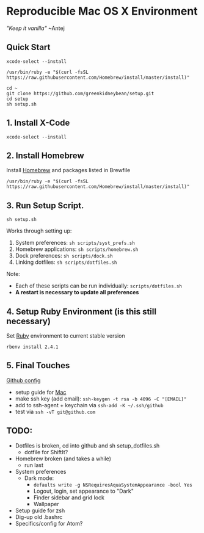 # Reproducible Mac OS X Environment
_"Keep it vanilla"_ ~Antej

## Quick Start

```
xcode-select --install

/usr/bin/ruby -e "$(curl -fsSL https://raw.githubusercontent.com/Homebrew/install/master/install)"

cd ~
git clone https://github.com/greenkidneybean/setup.git
cd setup
sh setup.sh
```

## 1. Install X-Code

```
xcode-select --install
```

## 2. Install Homebrew

Install [Homebrew](https://brew.sh/) and packages listed in Brewfile

```
/usr/bin/ruby -e "$(curl -fsSL https://raw.githubusercontent.com/Homebrew/install/master/install)"
```

## 3. Run Setup Script. 

```
sh setup.sh
```

Works through setting up:
1. System preferences: `sh scripts/syst_prefs.sh`
2. Homebrew applications: `sh scripts/homebrew.sh`
3. Dock preferences: `sh scripts/dock.sh`
4. Linking dotfiles: `sh scripts/dotfiles.sh`

Note: 
* Each of these scripts can be run individually: `scripts/dotfiles.sh`
* **A restart is necessary to update all preferences**

## 4. Setup Ruby Environment (is this still necessary)

Set [Ruby](https://www.ruby-lang.org/en/downloads/) environment to current stable version

```
rbenv install 2.4.1
```

## 5. Final Touches

[Github config](https://help.github.com/articles/adding-a-new-ssh-key-to-your-github-account/)
* setup guide for [Mac](http://burnedpixel.com/blog/setting-up-git-and-github-on-your-mac/)
* make ssh key (add email): `ssh-keygen -t rsa -b 4096 -C "[EMAIL]"`
* add to ssh-agent + keychain via `ssh-add -K ~/.ssh/github`
* test via `ssh -vT git@github.com`

## TODO:
* Dotfiles is broken, cd into github and sh setup_dotfiles.sh
  * dotfile for ShiftIt?
* Homebrew broken (and takes a while)
  * run last
* System preferences
  * Dark mode:
    * ```defaults write -g NSRequiresAquaSystemAppearance -bool Yes```
    * Logout, login, set appearance to "Dark"
    * Finder sidebar and grid lock
    * Wallpaper
* Setup guide for zsh
* Dig-up old .bashrc
* Specifics/config for Atom?
